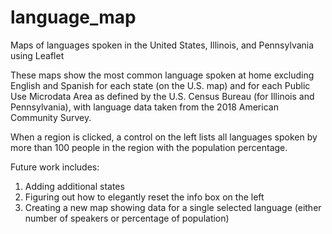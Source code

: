 # language_map

Maps of languages spoken in the United States, Illinois, and Pennsylvania using Leaflet

These maps show the most common language spoken at home excluding English and Spanish for each state (on the U.S. map) and for each Public Use Microdata Area as defined by the U.S. Census Bureau (for Illinois and Pennsylvania), with language data taken from the 2018 American Community Survey.

When a region is clicked, a control on the left lists all languages spoken by more than 100 people in the region with the population percentage.

Future work includes:
1) Adding additional states
2) Figuring out how to elegantly reset the info box on the left
3) Creating a new map showing data for a single selected language (either number of speakers or percentage of population)
